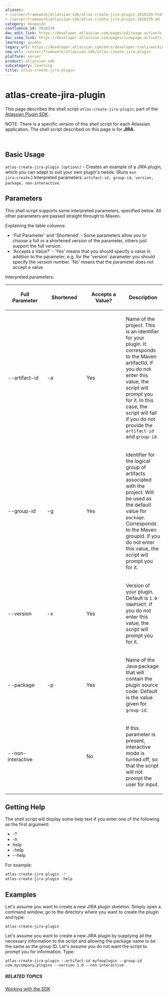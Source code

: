 ```yaml
---
aliases:
- /server/framework/atlassian-sdk/atlas-create-jira-plugin-2818339.html
- /server/framework/atlassian-sdk/atlas-create-jira-plugin-2818339.md
category: devguide
confluence_id: 2818339
dac_edit_link: https://developer.atlassian.com/pages/editpage.action?cjm=wozere&pageId=2818339
dac_view_link: https://developer.atlassian.com/pages/viewpage.action?cjm=wozere&pageId=2818339
learning: guides
legacy_url: https://developer.atlassian.com/docs/developer-tools/working-with-the-sdk/command-reference/atlas-create-jira-plugin
new_url: /server/framework/atlassian-sdk/atlas-create-jira-plugin
platform: server
product: atlassian-sdk
subcategory: learning
title: atlas-create-jira-plugin
---
```

# atlas-create-jira-plugin

This page describes the shell script `atlas-create-jira-plugin`, part of the [Atlassian Plugin SDK](/server/framework/atlassian-sdk/working-with-the-sdk).

NOTE: There is a specific version of this shell script for each Atlassian application. The shell script described on this page is for **JIRA**.

 

## Basic Usage

`atlas-create-jira-plugin [options]` - Creates an example of a JIRA plugin, which you can adapt to suit your own plugin's needs. (Runs `mvn jira:create`.) Interpreted parameters: `artifact-id, group-id, version, package, non-interactive`.

## Parameters

This shell script supports some interpreted parameters, specified below. All other parameters are passed straight through to Maven.

Explaining the table columns:

-   'Full Parameter' and 'Shortened' - Some parameters allow you to choose a full or a shortened version of the parameter, others just support the full version.
-   'Accepts a Value?' - 'Yes' means that you should specify a value in addition to the parameter, e.g. for the 'version' parameter you should specify the version number. 'No' means that the parameter does not accept a value.

Interpreted parameters:

<table>
<colgroup>
<col style="width: 25%" />
<col style="width: 25%" />
<col style="width: 25%" />
<col style="width: 25%" />
</colgroup>
<thead>
<tr class="header">
<th><p>Full Parameter</p></th>
<th><p>Shortened</p></th>
<th><p>Accepts a Value?</p></th>
<th><p>Description</p></th>
</tr>
</thead>
<tbody>
<tr class="odd">
<td><p>--artifact-id</p></td>
<td><p>-a</p></td>
<td><p>Yes</p></td>
<td><p>Name of the project. This is an identifier for your plugin. It corresponds to the Maven artifactId. If you do not enter this value, the script will prompt you for it. In this case, the script will fail if you do not provide the <code>artifact-id</code> and <code>group-id</code>.</p></td>
</tr>
<tr class="even">
<td><p>--group-id</p></td>
<td><p>-g</p></td>
<td><p>Yes</p></td>
<td><p>Identifier for the logical group of artifacts associated with the project. Will be used as the default value for <code>package</code>. Corresponds to the Maven groupId. If you do not enter this value, the script will prompt you for it.</p></td>
</tr>
<tr class="odd">
<td><p>--version</p></td>
<td><p>-v</p></td>
<td><p>Yes</p></td>
<td><p>Version of your plugin. Default is <code>1.0-SNAPSHOT</code>. If you do not enter this value, the script will prompt you for it.</p></td>
</tr>
<tr class="even">
<td><p>--package</p></td>
<td><p>-p</p></td>
<td><p>Yes</p></td>
<td><p>Name of the Java package that will contain the plugin source code. Default is the value given for <code>group-id</code>.</p></td>
</tr>
<tr class="odd">
<td><p>--non-interactive</p></td>
<td><p> </p></td>
<td><p>No</p></td>
<td><p>If this parameter is present, interactive mode is turned off, so that the script will not prompt the user for input.</p></td>
</tr>
</tbody>
</table>

## Getting Help

The shell script will display some help text if you enter one of the following as the first argument:

-   -?
-   -h
-   help
-   -help
-   --help

For example:

``` javascript
atlas-create-jira-plugin -?
atlas-create-jira-plugin -help
```

## Examples

Let's assume you want to create a new JIRA plugin skeleton. Simply open a command window, go to the directory where you want to create the plugin and type:

    atlas-create-jira-plugin

Let's assume you want to create a new JIRA plugin by supplying all the necessary information to the script and allowing the package name to be the same as the group ID. Let's assume you do not want the script to prompt you for information. Type:

    atlas-create-jira-plugin --artifact-id myfooplugin --group-id com.mycompany.plugins --version 1.0 --non-interactive

##### RELATED TOPICS

[Working with the SDK](/server/framework/atlassian-sdk/working-with-the-sdk)




































































































































































